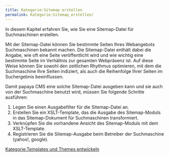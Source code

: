 ```yaml
---
title: Kategorie:Sitemap erstellen
permalink: Kategorie:Sitemap_erstellen/
---
```


In diesem Kapitel erfahren Sie, wie Sie eine Sitemap-Datei für Suchmaschinen erstellen.

Mit der Sitemap-Datei können Sie bestimmte Seiten Ihres Webangebots Suchmaschinen bekannt machen. Die Sitemap-Datei enthält dabei die Angabe, wie oft eine Seite veröffentlicht wird und wie wichtig eine bestimmte Seite im Verhältnis zur gesamten Webpräsenz ist. Auf diese Weise können Sie sowohl den zeitlichen Rhythmus optimieren, mit dem die Suchmaschine Ihre Seiten indiziert, als auch die Reihenfolge Ihrer Seiten im Suchergebnis beeinflussen.

Damit papaya CMS eine solche Sitemap-Datei ausgeben kann und sie auch von der Suchmaschine benutzt wird, müssen Sie folgende Schritte ausführen:

1.  Legen Sie einen Ausgabefilter für die Sitemap-Datei an.
2.  Erstellen Sie ein XSLT-Template, das die Ausgabe des Sitemap-Moduls in das Sitemap-Dokument für Suchmaschinen transformiert.
3.  Verknüpfen Sie die vorhandene Ansicht des Sitemap-Moduls mit dem XSLT-Template.
4.  Registrieren Sie die Sitemap-Ausgabe beim Betreiber der Suchmaschine (yahoo!, google).

[Kategorie:Templates und Themes entwickeln](export_de/Kategorie:Templates_und_Themes_entwickeln )